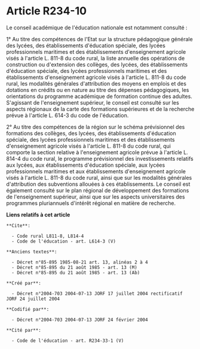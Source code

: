 # Article R234-10

Le conseil académique de l'éducation nationale est notamment consulté :

1° Au titre des compétences de l'Etat sur la structure pédagogique générale des lycées, des établissements d'éducation
spéciale, des lycées professionnels maritimes et des établissements d'enseignement agricole visés à l'article L. 811-8 du
code rural, la liste annuelle des opérations de construction ou d'extension des collèges, des lycées, des établissements
d'éducation spéciale, des lycées professionnels maritimes et des établissements d'enseignement agricole visés à l'article L.
811-8 du code rural, les modalités générales d'attribution des moyens en emplois et des dotations en crédits ou en nature au
titre des dépenses pédagogiques, les orientations du programme académique de formation continue des adultes. S'agissant de
l'enseignement supérieur, le conseil est consulté sur les aspects régionaux de la carte des formations supérieures et de la
recherche prévue à l'article L. 614-3 du code de l'éducation.

2° Au titre des compétences de la région sur le schéma prévisionnel des formations des collèges, des lycées, des
établissements d'éducation spéciale, des lycées professionnels maritimes et des établissements d'enseignement agricole visés
à l'article L. 811-8 du code rural, qui comporte la section relative à l'enseignement agricole prévue à l'article L. 814-4 du
code rural, le programme prévisionnel des investissements relatifs aux lycées, aux établissements d'éducation spéciale, aux
lycées professionnels maritimes et aux établissements d'enseignement agricole visés à l'article L. 811-8 du code rural, ainsi
que sur les modalités générales d'attribution des subventions allouées à ces établissements. Le conseil est également
consulté sur le plan régional de développement des formations de l'enseignement supérieur, ainsi que sur les aspects
universitaires des programmes pluriannuels d'intérêt régional en matière de recherche.

**Liens relatifs à cet article**

	**Cite**:

	  - Code rural L811-8, L814-4
	  - Code de l'éducation - art. L614-3 (V)

	**Anciens textes**:

	  - Décret n°85-895 1985-08-21 art. 13, alinéas 2 à 4
	  - Décret n°85-895 du 21 août 1985 - art. 13 (M)
	  - Décret n°85-895 du 21 août 1985 - art. 13 (Ab)

	**Créé par**:

	  - Décret n°2004-703 2004-07-13 JORF 17 juillet 2004 rectificatif JORF 24 juillet 2004

	**Codifié par**:

	  - Décret n°2004-703 2004-07-13 JORF 24 février 2004

	**Cité par**:

	  - Code de l'éducation - art. R234-33-1 (V)
